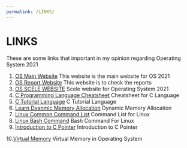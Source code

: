```yaml
---
permalink: /LINKS/
---
```

# LINKS
These are some links that important in my opinion regarding Operating System 2021
1. [OS Main Website](https://os.vlsm.org/)
   This website is the main website for OS 2021
2. [OS Report Website](https://os.vlsm.org/Log/)
   This website is to check the reports
3. [OS SCELE WEBSITE](https://scele.cs.ui.ac.id/course/view.php?id=3268)
   Scele website for Operating System 2021
4. [C Programming Language Cheatsheet](https://developerinsider.co/c-programming-language-cheat-sheet/)
   Cheatsheet for C Language
5. [C Tutorial Language](https://www.javatpoint.com/c-programming-language-tutorial)
   C Tutorial Language
6. [Learn Dyanmic Memory Allocation](https://www.design-reuse.com/articles/25090/dynamic-memory-allocation-fragmentation-c.html)
   Dynamic Memory Allocation
7. [Linux Common Command List](https://www.dummies.com/computers/operating-systems/linux/common-linux-commands/)
   Command List for Linux
8. [Linux Bash Command](https://www.computerhope.com/unix/ubash.htm)
   Bash Command For Linux
9. [Introduction to C Pointer](https://www.studytonight.com/c/pointers-in-c.php#:~:text=Introduction%20to%20C%20Pointers,exciting%20features%20of%20C%20language) 
   Introduction to C Pointer

10.[Virtual Memory](https://www.geeksforgeeks.org/virtual-memory-in-operating-system/)
   Virtual Memory in Operating System
  
